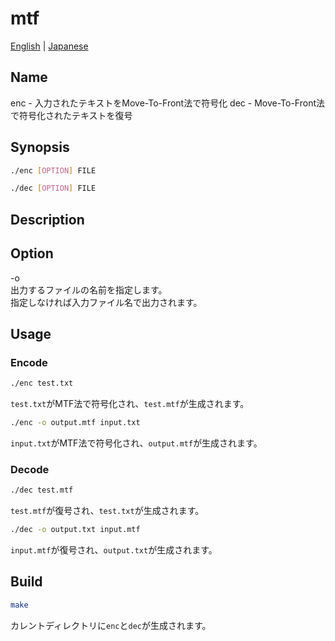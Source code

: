 # mtf

[English](./README.md) | [Japanese](./README.ja.md)  

## Name

enc - 入力されたテキストをMove-To-Front法で符号化
dec - Move-To-Front法で符号化されたテキストを復号

## Synopsis

```sh
./enc [OPTION] FILE
```

```sh
./dec [OPTION] FILE
```

## Description

## Option

-o  
    出力するファイルの名前を指定します。  
    指定しなければ入力ファイル名で出力されます。  

## Usage

### Encode

```sh
./enc test.txt
```

`test.txt`がMTF法で符号化され、`test.mtf`が生成されます。  

```sh
./enc -o output.mtf input.txt
```

`input.txt`がMTF法で符号化され、`output.mtf`が生成されます。  

### Decode

```sh
./dec test.mtf
```

`test.mtf`が復号され、`test.txt`が生成されます。  

```sh
./dec -o output.txt input.mtf
```

`input.mtf`が復号され、`output.txt`が生成されます。  

## Build

```sh
make
```

カレントディレクトリに`enc`と`dec`が生成されます。  
